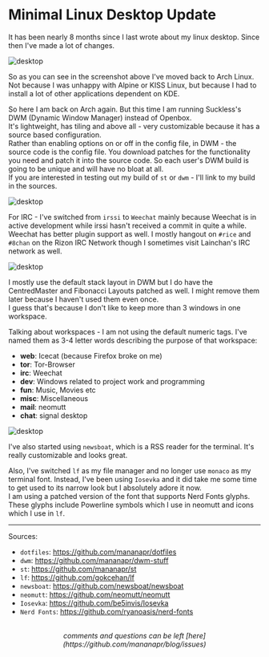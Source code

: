 # Minimal Linux Desktop Update

It has been nearly 8 months since I last wrote about my linux desktop. Since then I've made a lot of changes.

<picture>
  <img src="/images/rice2_1.png" alt="desktop">
</picture>

So as you can see in the screenshot above I've moved back to Arch Linux.
Not because I was unhappy with Alpine or KISS Linux, but because I had to install a lot of other applications dependent on KDE.

So here I am back on Arch again. But this time I am running Suckless's DWM (Dynamic Window Manager) instead of Openbox.
<br>
It's lightweight, has tiling and above all - very customizable because it has a source based configuration.
<br>
Rather than enabling options on or off in the config file, in DWM - the source code is the config file.
You download patches for the functionality you need and patch it into the source code. So each user's DWM build is going to be unique and will have no bloat at all.
<br>
If you are interested in testing out my build of `st` or `dwm` - I'll link to my build in the sources.

<picture>
  <img src="/images/rice2_2.png" alt="desktop">
</picture>

For IRC - I've switched from `irssi` to `Weechat` mainly because Weechat is in active development while irssi hasn't received a commit in quite a while.
<br>
Weechat has better plugin support as well. I mostly hangout on `#rice` and `#8chan` on the Rizon IRC Network though I sometimes visit Lainchan's IRC network as well.

<picture>
  <img src="/images/rice2_3.png" alt="desktop">
</picture>

I mostly use the default stack layout in DWM but I do have the CentredMaster and Fibonacci Layouts patched as well. I might remove them later because I haven't used them even once.
<br>
I guess that's because I don't like to keep more than 3 windows in one workspace.

Talking about workspaces - I am not using the default numeric tags. I've named them as 3-4 letter words describing the purpose of that workspace:

- **web**: Icecat (because Firefox broke on me)
- **tor**: Tor-Browser
- **irc**: Weechat
- **dev**: Windows related to project work and programming
- **fun**: Music, Movies etc
- **misc**: Miscellaneous
- **mail**: neomutt
- **chat**: signal desktop

<picture>
  <img src="/images/rice2_4.png" alt="desktop">
</picture>

I've also started using `newsboat`, which is a RSS reader for the terminal. It's really customizable and looks great.

Also, I've switched `lf` as my file manager and no longer use `monaco` as my terminal font. Instead, I've been using `Iosevka`
and it did take me some time to get used to its narrow look but I absolutely adore it now.
<br>
I am using a patched version of the font that supports Nerd Fonts glyphs. These glyphs include Powerline symbols which I use in neomutt and
icons which I use in `lf`.

---

Sources:

- `dotfiles`: <https://github.com/mananapr/dotfiles>
- `dwm`: <https://github.com/mananapr/dwm-stuff>
- `st`: <https://github.com/mananapr/st>
- `lf`: <https://github.com/gokcehan/lf>
- `newsboat`: <https://github.com/newsboat/newsboat>
- `neomutt`: <https://github.com/neomutt/neomutt>
- `Iosevka`: <https://github.com/be5invis/Iosevka>
- `Nerd Fonts`: <https://github.com/ryanoasis/nerd-fonts>

<br>
<center><i>
comments and questions can be left [here](https://github.com/mananapr/blog/issues)
</i></center>
